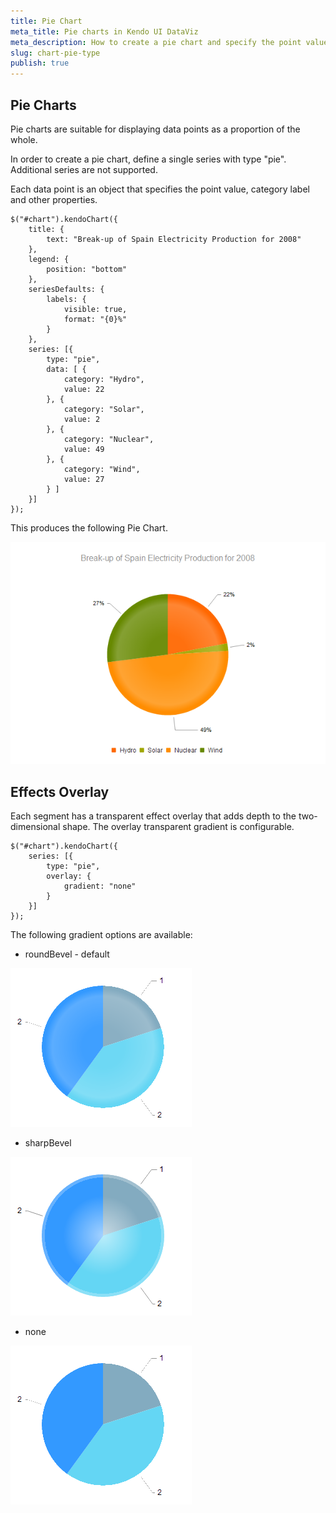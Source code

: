 ```yaml
---
title: Pie Chart
meta_title: Pie charts in Kendo UI DataViz
meta_description: How to create a pie chart and specify the point value, category label and other properties of the chart.
slug: chart-pie-type
publish: true
---
```


## Pie Charts

Pie charts are suitable for displaying data points as a proportion of the whole.

In order to create a pie chart, define a single series with type "pie". Additional series are not supported.

Each data point is an object that specifies the point value, category label and other properties.

    $("#chart").kendoChart({
        title: {
            text: "Break-up of Spain Electricity Production for 2008"
        },
        legend: {
            position: "bottom"
        },
        seriesDefaults: {
            labels: {
                visible: true,
                format: "{0}%"
            }
        },
        series: [{
            type: "pie",
            data: [ {
                category: "Hydro",
                value: 22
            }, {
                category: "Solar",
                value: 2
            }, {
                category: "Nuclear",
                value: 49
            }, {
                category: "Wind",
                value: 27
            } ]
        }]
    });


This produces the following Pie Chart.

![Pie Chart](chart-pie.png)

## Effects Overlay

Each segment has a transparent effect overlay that adds depth to the two-dimensional shape. The overlay transparent gradient is configurable.

    $("#chart").kendoChart({
        series: [{
            type: "pie",
            overlay: {
                gradient: "none"
            }
        }]
    });


The following gradient options are available:

*   roundBevel - default

![Pie Chart with roundBevel overlay](chart-pie-overlay-roundBevel.png)

*   sharpBevel

![Pie Chart with sharpBevel overlay](chart-pie-overlay-sharpBevel.png)

*   none

![Pie Chart with no overlay](chart-pie-overlay-none.png)

 
